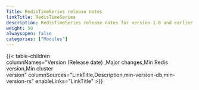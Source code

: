 ```yaml
---
Title: RedisTimeSeries release notes
linkTitle: RedisTimeSeries
description: RedisTimeSeries release notes for version 1.8 and earlier
weight: 50
alwaysopen: false
categories: ["Modules"]
---
```

{{< table-children columnNames="Version&nbsp;(Release&nbsp;date)&nbsp;,Major&nbsp;changes,Min&nbsp;Redis<br/>version,Min&nbsp;cluster<br/>version" columnSources="LinkTitle,Description,min-version-db,min-version-rs" enableLinks="LinkTitle" >}}
